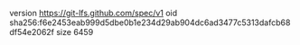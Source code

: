 version https://git-lfs.github.com/spec/v1
oid sha256:f6e2453eab999d5dbe0b1e234d29ab904dc6ad3477c5313dafcb68df54e2062f
size 6459
